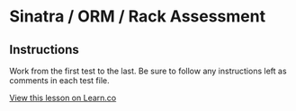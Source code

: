 

# Sinatra / ORM / Rack Assessment

## Instructions

Work from the first test to the last. Be sure to follow any instructions left as comments in each test file.

<a href='https://learn.co/lessons/sinatra-orm-quiz' data-visibility='hidden'>View this lesson on Learn.co</a>
